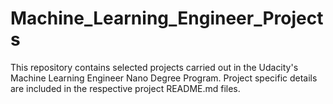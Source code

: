 # Machine_Learning_Engineer_Projects

This repository contains selected projects carried out in the Udacity's Machine Learning Engineer Nano Degree Program.
Project specific details are included in the respective project README.md files.
